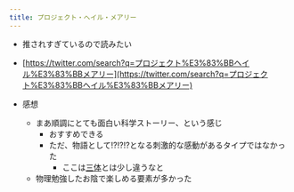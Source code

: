 ```yaml
---
title: プロジェクト・ヘイル・メアリー
---
```


* 推されすぎているので読みたい

* [https://twitter.com/search?q=プロジェクト%E3%83%BBヘイル%E3%83%BBメアリー](https://twitter.com/search?q=プロジェクト%E3%83%BBヘイル%E3%83%BBメアリー)

* 感想
  
  * まあ順調にとても面白い科学ストーリー、という感じ
    * おすすめできる
    * ただ、物語として!?!?!?となる刺激的な感動があるタイプではなかった
      * ここは[三体](%E4%B8%89%E4%BD%93.md)とは少し違うなと
  * 物理勉強したお陰で楽しめる要素が多かった
